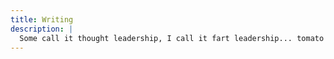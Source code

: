 ```yaml
---
title: Writing
description: |
  Some call it thought leadership, I call it fart leadership... tomato tomahto
---
```

